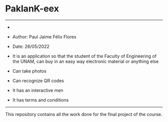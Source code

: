 # PaklanK-eex
* ** *****************************************************************************************************************************************
* 
* Author:  Paul Jaime Félix Flores

* Date:    26/05/2022

* It is an application so that the student of the Faculty of Engineering of the UNAM, can buy in an easy way electronic material or anything else
* Can take photos
* Can recognize QR codes
* It has an interactive men
* It has terms and conditions

* ** *****************************************************************************************************************************************



This repository contains all the work done for the final project of the course.





